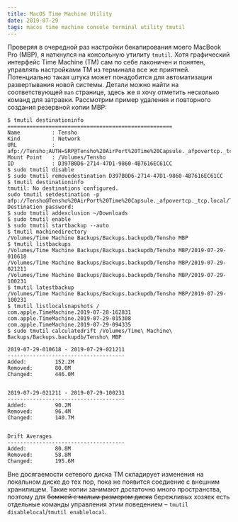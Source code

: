 ```yaml
---
title: MacOS Time Machine Utility
date: 2019-07-29
tags: macos time machine console terminal utility tmutil
---
```


Проверяя в очередной раз настройки бекапирования моего MacBook Pro (MBP), я наткнулся на консольную утилиту `tmutil`. Хотя графический интерфейс Time Machine (TM) сам по себе лаконичен и понятен, управлять настройками TM из терминала все же приятней. Потенциально такая штука может понадобится для автоматизации развертывания новой системы. Детали можно найти на соответствующей `man` странице, здесь же я хочу отметить несколько команд для затравки. Рассмотрим пример удаления и повторного создания резервной копии MBP:

```
$ tmutil destinationinfo
====================================================
Name          : Tensho
Kind          : Network
URL           : afp://Tensho;AUTH=SRP@Tensho%20AirPort%20Time%20Capsule._afpovertcp._tcp.local./Tensho
Mount Point   : /Volumes/Tensho
ID            : D397B0D6-2714-47D1-9860-4B7616EC61CC
$ sudo tmutil disable 
$ sudo tmutil removedestination D397B0D6-2714-47D1-9860-4B7616EC61CC
$ tmutil destinationinfo
tmutil: No destinations configured.
sudo tmutil setdestination -p afp://Tensho@Tensho%20AirPort%20Time%20Capsule._afpovertcp._tcp.local/Tensho
Destination password:
$ sudo tmutil addexclusion ~/Downloads
$ sudo tmutil enable 
$ sudo tmutil startbackup --auto
$ tmutil machinedirectory
/Volumes/Time Machine Backups/Backups.backupdb/Tensho MBP
$ tmutil listbackups
/Volumes/Time Machine Backups/Backups.backupdb/Tensho MBP/2019-07-29-010618
/Volumes/Time Machine Backups/Backups.backupdb/Tensho MBP/2019-07-29-021211
/Volumes/Time Machine Backups/Backups.backupdb/Tensho MBP/2019-07-29-100231
$ tmutil latestbackup
/Volumes/Time Machine Backups/Backups.backupdb/Tensho MBP/2019-07-29-100231
$ tmutil listlocalsnapshots /
com.apple.TimeMachine.2019-07-28-162831
com.apple.TimeMachine.2019-07-29-015308
com.apple.TimeMachine.2019-07-29-094335 
$ sudo tmutil calculatedrift /Volumes/Time\ Machine\ Backups/Backups.backupdb/Tensho\ MBP

2019-07-29-010618 - 2019-07-29-021211
-------------------------------------
Added:         152.2M
Removed:       80.0M
Changed:       446.0M


2019-07-29-021211 - 2019-07-29-100231
-------------------------------------
Added:         90.2M
Removed:       96.4M
Changed:       140.7M


Drift Averages
-------------------------------------
Added:         80.8M
Removed:       58.8M
Changed:       195.6M
```

Вне досягаемости сетевого диска TM складирует изменения на локальном диске до тех пор, пока не появится соедиение с внешним хранилищем. Такие копии занимают достаточно много пространства, поэтому для ~~бомжей с малым размером диска~~ бережливых хозяек есть отдельные команды управления этим поведением – `tmutil disablelocal`/`tmutil enablelocal`.
